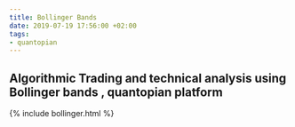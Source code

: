 ```yaml
---
title: Bollinger Bands
date: 2019-07-19 17:56:00 +02:00
tags:
- quantopian
---
```


## Algorithmic Trading and technical analysis using Bollinger bands , quantopian platform

{% include bollinger.html %}